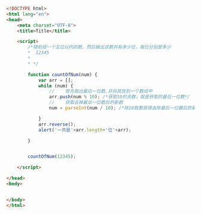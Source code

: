 
<BlogInfo title="40.判断一个数是几位数" author="白日梦想猿" pv=0 read_times=0 pre_cost_time=0分32秒 category="js学习" tag_list="['js学习']" create_time="2020.08.30 09:35:48" update_time="2020.08.30 09:49:19" />

```html
<!DOCTYPE html>
<html lang="en">
<head>
    <meta charset="UTF-8">
    <title>Title</title>

    <script>
        /*随机给一个五位以内的数，然后输出该数共有多少位，每位分别是多少
        *  12345
        *
        * */

        function countOfNum(num) {
            var arr = [];
            while (num) {
                //    首先取出最后一位数,并将其放到一个数组中
                arr.push(num % 10); /*获取10的余数，就是获取的最后一位数*/
                //    获取去掉最后一位数后的新数
                num = parseInt(num / 10); /*除10取整获得去除最后一位数后的新数*/

            }
            arr.reverse();
            alert('一共是'+arr.length+'位'+arr);

        }


        countOfNum(12345);

    </script>

</head>
<body>


</body>
</html>
```

